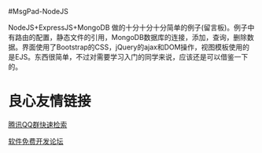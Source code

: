 #MsgPad-NodeJS

NodeJS+ExpressJS+MongoDB 做的十分十分十分简单的例子(留言板)。例子中有路由的配置，静态文件的引用，MongoDB数据库的连接，添加，查询，删除数据。界面使用了Bootstrap的CSS，jQuery的ajax和DOM操作，视图模板使用的是EJS。东西很简单，不过对需要学习入门的同学来说，应该还是可以借鉴一下的。

 # 良心友情链接

[腾讯QQ群快速检索](http://u.720life.cn/s/8cf73f7c)

[软件免费开发论坛](http://u.720life.cn/s/bbb01dc0)